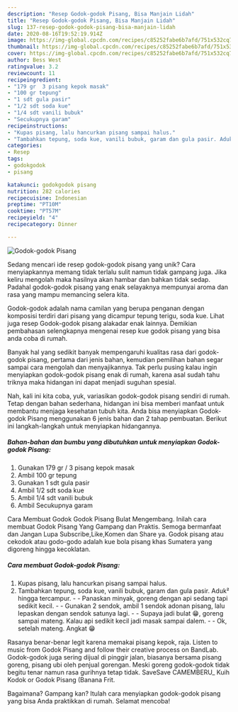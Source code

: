 ```yaml
---
description: "Resep Godok-godok Pisang, Bisa Manjain Lidah"
title: "Resep Godok-godok Pisang, Bisa Manjain Lidah"
slug: 137-resep-godok-godok-pisang-bisa-manjain-lidah
date: 2020-08-16T19:52:19.914Z
image: https://img-global.cpcdn.com/recipes/c85252fabe6b7afd/751x532cq70/godok-godok-pisang-foto-resep-utama.jpg
thumbnail: https://img-global.cpcdn.com/recipes/c85252fabe6b7afd/751x532cq70/godok-godok-pisang-foto-resep-utama.jpg
cover: https://img-global.cpcdn.com/recipes/c85252fabe6b7afd/751x532cq70/godok-godok-pisang-foto-resep-utama.jpg
author: Bess West
ratingvalue: 3.2
reviewcount: 11
recipeingredient:
- "179 gr  3 pisang kepok masak"
- "100 gr tepung"
- "1 sdt gula pasir"
- "1/2 sdt soda kue"
- "1/4 sdt vanili bubuk"
- "Secukupnya garam"
recipeinstructions:
- "Kupas pisang, lalu hancurkan pisang sampai halus."
- "Tambahkan tepung, soda kue, vanili bubuk, garam dan gula pasir. Aduk² hingga tercampur.   Panaskan minyak, goreng dengan api sedang tapi sedikit kecil.   Gunakan 2 sendok, ambil 1 sendok adonan pisang, lalu lepaskan dengan sendok satunya lagi.   Supaya jadi bulat 😁, goreng sampai mateng. Kalau api sedikit kecil jadi masak sampai dalem.   Ok, setelah mateng. Angkat 😁"
categories:
- Resep
tags:
- godokgodok
- pisang

katakunci: godokgodok pisang 
nutrition: 282 calories
recipecuisine: Indonesian
preptime: "PT10M"
cooktime: "PT57M"
recipeyield: "4"
recipecategory: Dinner

---
```



![Godok-godok Pisang](https://img-global.cpcdn.com/recipes/c85252fabe6b7afd/751x532cq70/godok-godok-pisang-foto-resep-utama.jpg)

Sedang mencari ide resep godok-godok pisang yang unik? Cara menyiapkannya memang tidak terlalu sulit namun tidak gampang juga. Jika keliru mengolah maka hasilnya akan hambar dan bahkan tidak sedap. Padahal godok-godok pisang yang enak selayaknya mempunyai aroma dan rasa yang mampu memancing selera kita.

Godok-godok adalah nama camilan yang berupa penganan dengan komposisi terdiri dari pisang yang dicampur tepung terigu, soda kue. Lihat juga resep Godok-godok pisang alakadar enak lainnya. Demikian pembahasan selengkapnya mengenai resep kue godok pisang yang bisa anda coba di rumah.

Banyak hal yang sedikit banyak mempengaruhi kualitas rasa dari godok-godok pisang, pertama dari jenis bahan, kemudian pemilihan bahan segar sampai cara mengolah dan menyajikannya. Tak perlu pusing kalau ingin menyiapkan godok-godok pisang enak di rumah, karena asal sudah tahu triknya maka hidangan ini dapat menjadi suguhan spesial.


Nah, kali ini kita coba, yuk, variasikan godok-godok pisang sendiri di rumah. Tetap dengan bahan sederhana, hidangan ini bisa memberi manfaat untuk membantu menjaga kesehatan tubuh kita. Anda bisa menyiapkan Godok-godok Pisang menggunakan 6 jenis bahan dan 2 tahap pembuatan. Berikut ini langkah-langkah untuk menyiapkan hidangannya.

<!--inarticleads1-->

##### Bahan-bahan dan bumbu yang dibutuhkan untuk menyiapkan Godok-godok Pisang:

1. Gunakan 179 gr / 3 pisang kepok masak
1. Ambil 100 gr tepung
1. Gunakan 1 sdt gula pasir
1. Ambil 1/2 sdt soda kue
1. Ambil 1/4 sdt vanili bubuk
1. Ambil Secukupnya garam


Cara Membuat Godok Godok Pisang Bulat Mengembang. Inilah cara membuat Godok Pisang Yang Gampang dan Praktis. Semoga bermanfaat dan Jangan Lupa Subscribe,Like,Komen dan Share ya. Godok pisang atau cekodok atau godo-godo adalah kue bola pisang khas Sumatera yang digoreng hingga kecoklatan. 

<!--inarticleads2-->

##### Cara membuat Godok-godok Pisang:

1. Kupas pisang, lalu hancurkan pisang sampai halus.
1. Tambahkan tepung, soda kue, vanili bubuk, garam dan gula pasir. Aduk² hingga tercampur.  -  - Panaskan minyak, goreng dengan api sedang tapi sedikit kecil.  -  - Gunakan 2 sendok, ambil 1 sendok adonan pisang, lalu lepaskan dengan sendok satunya lagi.  -  - Supaya jadi bulat 😁, goreng sampai mateng. Kalau api sedikit kecil jadi masak sampai dalem.  -  - Ok, setelah mateng. Angkat 😁


Rasanya benar-benar legit karena memakai pisang kepok, raja. Listen to music from Godok Pisang and follow their creative process on BandLab. Godok-godok juga sering dijual di pinggir jalan, biasanya bersama pisang goreng, pisang ubi oleh penjual gorengan. Meski goreng godok-godok tidak begitu tenar namun rasa gurihnya tetap tidak. SaveSave CAMEMBERU_ Kuih Kodok or Godok Pisang (Banana Frit. 

Bagaimana? Gampang kan? Itulah cara menyiapkan godok-godok pisang yang bisa Anda praktikkan di rumah. Selamat mencoba!
